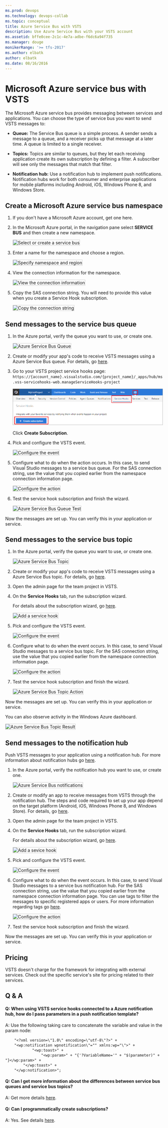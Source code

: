 ```yaml
---
ms.prod: devops
ms.technology: devops-collab
ms.topic: conceptual
title: Azure Service Bus with VSTS
description: Use Azure Service Bus with your VSTS account
ms.assetid: bffe0cee-2c1c-4e7a-adbe-f6dc6a94f735
ms.manager: douge
monikerRange: '>= tfs-2017'
ms.author: elbatk
author: elbatk
ms.date: 08/16/2016
---
```


# Microsoft Azure service bus with VSTS

The Microsoft Azure service bus provides messaging between services and applications.
You can choose the type of service bus you want to send VSTS messages to:

- **Queue:** The Service Bus queue is a simple process.
A sender sends a message to a queue, and a receiver
picks up that message at a later time. A queue is limited to a single receiver.

- **Topics:** Topics are similar to queues, but they let
each receiving application create its own subscription by defining a filter.
A subscriber will see only the messages that match that filter.

- **Notification hub:** Use a notification hub to implement push notifications.
Notification hubs work for both consumer and enterprise applications
for mobile platforms including Android, iOS, Windows Phone 8, and Windows Store.

## Create a Microsoft Azure service bus namespace

1. If you don't have a Microsoft Azure account, get one here.

2. In the Microsoft Azure portal, in the navigation pane select **SERVICE BUS**
and then create a new namespace. 

   <img alt="Select or create a service bus" src="./_img/azure-service-bus/create-service-bus.jpg" style="border: 1px solid #CCCCCC" />

3. Enter a name for the namespace and choose a region.

   <img alt="Specify namespace and region" src="./_img/azure-service-bus/namespace.png" style="border: 1px solid #CCCCCC" />

4. View the connection information for the namespace.

   <img alt="View the connection information" src="./_img/azure-service-bus/connection-information.png" style="border: 1px solid #CCCCCC" />


5. Copy the SAS connection string. You will need to provide this value
when you create a Service Hook subscription. 

   <img alt="Copy the connection string" src="./_img/azure-service-bus/connection-string.png" style="border: 1px solid #CCCCCC" />

## Send messages to the service bus queue

1. In the Azure portal, verify the queue you want to use, or create one.

   <img alt="Azure Service Bus Queue" src="./_img/azure-service-bus/queues.png" style="border: 1px solid #CCCCCC" />

2. Create or modify your app's code to receive VSTS
messages using a Azure Service Bus queue. For details, go [here](azure/service-bus-messaging/service-bus-dotnet-get-started-with-queues).

0. Go to your VSTS project service hooks page: `https://{account_name}.visualstudio.com/{project_name}/_apps/hub/ms.vss-servicehooks-web.manageServiceHooks-project`

	![Team project administration page](./_img/add-service-hook.png)

	Click **Create Subscription**.

5. Pick and configure the VSTS event.

   <img alt="Configure the event" src="./_img/azure-service-bus/configure-event.png" style="border: 1px solid #CCCCCC" />

6. Configure what to do when the action occurs. In this case,
to send Visual Studio messages to a service bus queue.
For the SAS connection string, use the value that you copied earlier
from the namespace connection information page. 

   <img alt="Configure the action" src="./_img/azure-service-bus/configure-action.png" style="border: 1px solid #CCCCCC" />

7. Test the service hook subscription and finish the wizard.

   <img alt="Azure Service Bus Queue Test" src="./_img/azure-service-bus/test.png" style="border: 1px solid #CCCCCC" />

Now the messages are set up.
You can verify this in your application or service.

## Send messages to the service bus topic

1. In the Azure portal, verify the queue you want to use, or create one. 

   <img alt="Azure Service Bus Topic" src="./_img/azure-service-bus/topics.png" style="border: 1px solid #CCCCCC" />

2. Create or modify your app's code to receive
VSTS messages using a Azure Service Bus topic.
For details, go [here](/azure/service-bus-messaging/service-bus-dotnet-how-to-use-topics-subscriptions).

3. Open the admin page for the team project in VSTS.

4. On the **Service Hooks** tab, run the subscription wizard.

   For details about the subscription wizard, go [here](../index.md). 

   <img alt="Add a service hook" src="./_img/azure-service-bus/add-service-hook.png" style="border: 1px solid #CCCCCC" />

5. Pick and configure the VSTS event.

   <img alt="Configure the event" src="./_img/azure-service-bus/configure-topic-event.png" style="border: 1px solid #CCCCCC" />

6. Configure what to do when the event occurs. In this case,
to send Visual Studio messages to a service bus topic.
For the SAS connection string, use the value that you copied earlier
from the namespace connection information page. 

   <img alt="Configure the action" src="./_img/azure-service-bus/configure-topic-action.png" style="border: 1px solid #CCCCCC" />

7. Test the service hook subscription and finish the wizard.

   <img alt="Azure Service Bus Topic Action" src="./_img/azure-service-bus/test-topic.png" style="border: 1px solid #CCCCCC" />

Now the messages are set up. You can verify this in your application or service.

You can also observe activity in the Windows Azure dashboard.  

<img alt="Azure Service Bus Topic Result" src="./_img/azure-service-bus/dashboard.png" style="border: 1px solid #CCCCCC" />

## Send messages to the notification hub

Push VSTS messages to your application using a notification hub.
For more information about notification hubs go [here](https://msdn.microsoft.com/en-us/library/azure/jj891130.aspx/).

1. In the Azure portal, verify the notification hub you want to use, or create one.

   <img alt="Azure Service Bus notifications" src="./_img/azure-service-bus/notification-hubs.png" style="border: 1px solid #CCCCCC" />

2. Create or modify an app to receive messages from VSTS through the notification hub. 
The steps and code required to set up your app depend on the target platform (Android, iOS, Windows Phone 8, and Windows Store).
For details, go [here](/azure/notification-hubs/).

3. Open the admin page for the team project in VSTS.

4. On the **Service Hooks** tab, run the subscription wizard.
 
   For details about the subscription wizard, go [here](../index.md).

   <img alt="Add a sevice hook" src="./_img/azure-service-bus/add-service-hook.png" style="border: 1px solid #CCCCCC" />

5. Pick and configure the VSTS event.

   <img alt="Configure the event" src="./_img/azure-service-bus/configure-notification-event.png" style="border: 1px solid #CCCCCC" />

6. Configure what to do when the event occurs. In this case,
to send Visual Studio messages to a service bus notification hub.
For the SAS connection string, use the value that you copied earlier
from the namespace connection information page.
You can use tags to filter the messages to specific registered apps
or users. For more information regarding tags go [here](https://msdn.microsoft.com/library/azure/dn530749.aspx/).

   <img alt="Configure the action" src="./_img/azure-service-bus/configure-notification-action.png" style="border: 1px solid #CCCCCC" />

7. Test the service hook subscription and finish the wizard.

Now the messages are set up.
You can verify this in your application or service.

## Pricing
VSTS doesn't charge for the framework for integrating with external services. Check out the specific service's site
for pricing related to their services. 

## Q & A

<!-- BEGINSECTION class="m-qanda" -->

#### Q: When using VSTS service hooks connected to a Azure notification hub, how do I pass parameters in a push notification template?

A: Use the following taking care to concatenate the variable and value in the param node:

```
    "<?xml version=\"1.0\" encoding=\"utf-8\"?>" +
    "<wp:notification wpnotification\"="" xmlns:wp="\">" +
            "<wp:toast>" +
                "<wp:param>" + "{'?VariableName='" + "$(parameter)" + "}</wp:param>" +
        "</wp:toast>" +
    "</wp:notification>";
```

#### Q: Can I get more information about the differences between service bus queues and service bus topics?

A: Get more details [here](/azure/service-bus-messaging/service-bus-fundamentals-hybrid-solutions).

#### Q: Can I programmatically create subscriptions?

A: Yes. See details [here](../create-subscription.md).

<!-- ENDSECTION -->
